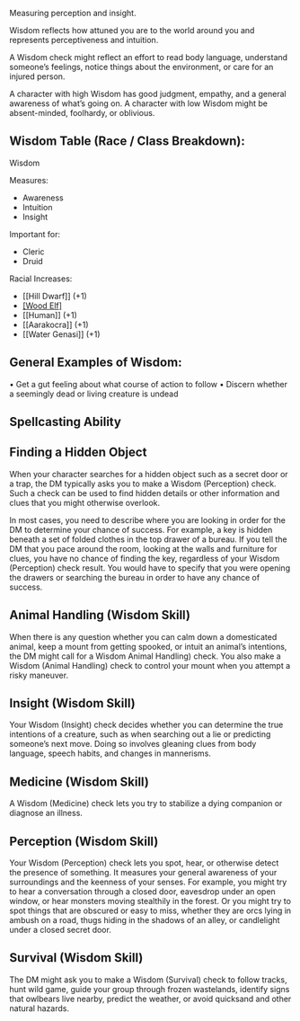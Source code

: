 Measuring perception and insight.

Wisdom reflects how attuned you are to the world around you and represents perceptiveness and intuition.

A Wisdom check might reflect an effort to read body language, understand someone’s feelings, notice things about the environment, or care for an injured person.

A character with high Wisdom has good judgment, empathy, and a general awareness of what’s going on. A character with low Wisdom might be absent-minded, foolhardy, or oblivious.

## **Wisdom Table (Race / Class Breakdown):**

Wisdom 

Measures: 
- Awareness
- Intuition
- Insight

Important for:
- Cleric
- Druid

Racial Increases:
- [[Hill Dwarf]] (+1)
- [[Wood Elf]](+1)
- [[Human]] (+1)
- [[Aarakocra]] (+1)
- [[Water Genasi]] (+1)

## **General Examples of Wisdom:**
• Get a gut feeling about what course of action to follow
• Discern whether a seemingly dead or living creature is undead

## **Spellcasting Ability**

## **Finding a Hidden Object**
When your character searches for a hidden object such as a secret door or a trap, the DM typically asks you to make a Wisdom (Perception) check. Such a check can be used to find hidden details or other information and clues that you might otherwise overlook.

In most cases, you need to describe where you are looking in order for the DM to determine your chance of success. For example, a key is hidden beneath a set of folded clothes in the top drawer of a bureau. If you tell the DM that you pace around the room, looking at the walls and furniture for clues, you have no chance of finding the key, regardless of your Wisdom (Perception) check result. You would have to specify that you were opening the drawers or searching the bureau in order to have any chance of success.

## **Animal Handling (Wisdom Skill)**
When there is any question whether you can calm down a domesticated animal, keep a mount from getting spooked, or intuit an animal’s intentions, the DM might call for a Wisdom Animal Handling) check. You also make a Wisdom (Animal Handling) check to control your mount when you attempt a risky maneuver.

## **Insight (Wisdom Skill)**
Your Wisdom (Insight) check decides whether you can determine the true intentions of a creature, such as when searching out a lie or predicting someone’s next move. Doing so involves gleaning clues from body language, speech habits, and changes in mannerisms.

## **Medicine (Wisdom Skill)**
A Wisdom (Medicine) check lets you try to stabilize a dying companion or diagnose an illness.
## **Perception (Wisdom Skill)**
Your Wisdom (Perception) check lets you spot, hear, or otherwise detect the presence of something. It measures your general awareness of your surroundings and the keenness of your senses. For example, you might try to hear a conversation through a closed door, eavesdrop under an open window, or hear monsters moving stealthily in the forest. Or you might try to spot things that are obscured or easy to miss, whether they are orcs lying in ambush on a road, thugs hiding in the shadows of an alley, or candlelight under a closed secret door.

## **Survival (Wisdom Skill)**
The DM might ask you to make a Wisdom (Survival) check to follow tracks, hunt wild game, guide your group through frozen wastelands, identify signs that owlbears live nearby, predict the weather, or avoid quicksand and other natural hazards.

